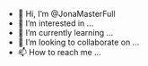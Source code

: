 - 👋 Hi, I’m @JonaMasterFull
- 👀 I’m interested in ...
- 🌱 I’m currently learning ...
- 💞️ I’m looking to collaborate on ...
- 📫 How to reach me ...

<!---
JonaMasterFull/JonaMasterFull is a ✨ special ✨ repository because its `README.md` (this file) appears on your GitHub profile.
You can click the Preview link to take a look at your changes.
--->
